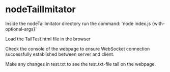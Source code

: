 # nodeTailImitator

Inside the nodeTailImitator directory run the command:
'node index.js  {with-optional-args}'

Load the TailTest.html file in the browser

Check the console of the webpage to ensure WebSocket connection successfully established
between server and client.

Make any changes in test.txt to see the test.txt-file tail on the webpage.